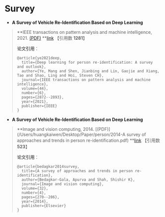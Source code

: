 # Survey

- **A Survey of Vehicle Re-Identification Based on Deep Learning**

> **IEEE transactions on pattern analysis and machine intelligence, 2021. [(PDF)](/Users/huangkaiwen/Desktop/Paper/person/2021-Deep_Learning_for_Person_Re-Identification_A_Survey_and_Outlook.pdf)   **[link](https://scholar.google.com.hk/scholar?hl=zh-CN&as_sdt=0%2C5&q=Deep+learning+for+person+re-identification%3A+A+survey+and+outlook&btnG=)  【引用数 **1281**】
>
> **论文引用**：
>
> ```
> @article{ye2021deep,
>   title={Deep learning for person re-identification: A survey and outlook},
>   author={Ye, Mang and Shen, Jianbing and Lin, Gaojie and Xiang, Tao and Shao, Ling and Hoi, Steven CH},
>   journal={IEEE transactions on pattern analysis and machine intelligence},
>   volume={44},
>   number={6},
>   pages={2872--2893},
>   year={2021},
>   publisher={IEEE}
> }
> ```

- **A Survey of Vehicle Re-Identification Based on Deep Learning**

> **Image and vision computing, 2014. [(PDF)](/Users/huangkaiwen/Desktop/Paper/person/2014-A survey of approaches and trends in person re-identification.pdf)   **[link](https://scholar.google.com.hk/scholar?hl=zh-CN&as_sdt=0%2C5&q=Deep+learning+for+person+re-identification%3A+A+survey+and+outlook&btnG=)  【引用数 **523**】
>
> **论文引用**：
>
> ```
> @article{bedagkar2014survey,
>   title={A survey of approaches and trends in person re-identification},
>   author={Bedagkar-Gala, Apurva and Shah, Shishir K},
>   journal={Image and vision computing},
>   volume={32},
>   number={4},
>   pages={270--286},
>   year={2014},
>   publisher={Elsevier}
> }
> ```

